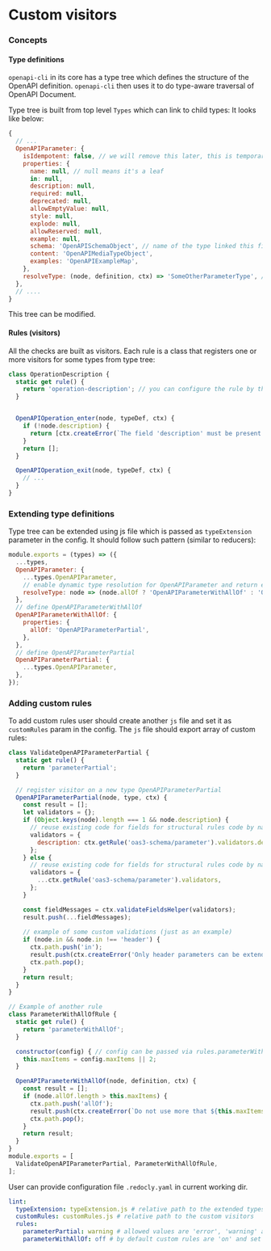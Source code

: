 # Custom visitors

### Concepts

#### Type definitions

`openapi-cli` in its core has a type tree which defines the structure of the OpenAPI definition. `openapi-cli` then uses it to do type-aware traversal of OpenAPI Document.

Type tree is built from top level `Types` which can link to child types:
It looks like below:

```js
{
  // ...
  OpenAPIParameter: {
    isIdempotent: false, // we will remove this later, this is temporary hack. ...
    properties: {
      name: null, // null means it's a leaf
      in: null,
      description: null,
      required: null,
      deprecated: null,
      allowEmptyValue: null,
      style: null,
      explode: null,
      allowReserved: null,
      example: null,
      schema: 'OpenAPISchemaObject', // name of the type linked this field
      content: 'OpenAPIMediaTypeObject',
      examples: 'OpenAPIExampleMap',
    },
    resolveType: (node, definition, ctx) => 'SomeOtherParameterType', // optional function used to dynamically resolve the type of the node based on node/definition/ctx.
  },
  // ....
}
```

This tree can be modified.

#### Rules (visitors)

All the checks are built as visitors. Each rule is a class that registers one or more visitors for some types from type tree:

```js
class OperationDescription {
  static get rule() {
    return 'operation-description'; // you can configure the rule by this name in config file
  }


  OpenAPIOperation_enter(node, typeDef, ctx) {
    if (!node.description) {
      return [ctx.createError(`The field 'description' must be present on this level`), 'key')];
    }
    return [];
  }

  OpenAPIOperation_exit(node, typeDef, ctx) {
    // ...
  }
}
```

### Extending type definitions

Type tree can be extended using js file which is passed as `typeExtension` parameter in the config. It should follow such pattern (similar to reducers):

```js
module.exports = (types) => ({
  ...types,
  OpenAPIParameter: {
    ...types.OpenAPIParameter,
    // enable dynamic type resolution for OpenAPIParameter and return either OpenAPIParameterWithAllOf or regular OpenAPIParameter
    resolveType: node => (node.allOf ? 'OpenAPIParameterWithAllOf' : 'OpenAPIParameter'),
  },
  // define OpenAPIParameterWithAllOf
  OpenAPIParameterWithAllOf: {
    properties: {
      allOf: 'OpenAPIParameterPartial',
    },
  },
  // define OpenAPIParameterPartial
  OpenAPIParameterPartial: {
    ...types.OpenAPIParameter,
  },
});
```

### Adding custom rules

To add custom rules user should create another `js` file and set it as `customRules` param in the config. The `js` file should export array of custom rules:

```js
class ValidateOpenAPIParameterPartial {
  static get rule() {
    return 'parameterPartial';
  }

  // register visitor on a new type OpenAPIParameterPartial
  OpenAPIParameterPartial(node, type, ctx) {
    const result = [];
    let validators = {};
    if (Object.keys(node).length === 1 && node.description) {
      // reuse existing code for fields for structural rules code by name
      validators = {
        description: ctx.getRule('oas3-schema/parameter').validators.description,
      };
    } else {
      // reuse existing code for fields for structural rules code by name
      validators = {
        ...ctx.getRule('oas3-schema/parameter').validators,
      };
    }

    const fieldMessages = ctx.validateFieldsHelper(validators);
    result.push(...fieldMessages);
    
    // example of some custom validations (just as an example)
    if (node.in && node.in !== 'header') {
      ctx.path.push('in');
      result.push(ctx.createError('Only header parameters can be extended with allOf', 'key'));
      ctx.path.pop();
    }
    return result;
  }
}

// Example of another rule
class ParameterWithAllOfRule {
  static get rule() {
    return 'parameterWithAllOf';
  }

  constructor(config) { // config can be passed via rules.parameterWithAllOf in config file
    this.maxItems = config.maxItems || 2;
  }

  OpenAPIParameterWithAllOf(node, definition, ctx) {
    const result = [];
    if (node.allOf.length > this.maxItems) {
      ctx.path.push('allOf');
      result.push(ctx.createError(`Do not use more that ${this.maxItems} items in allOf for OpenAPI Parameter`, 'key'));
      ctx.path.pop();
    }
    return result;
  }
}
module.exports = [
  ValidateOpenAPIParameterPartial, ParameterWithAllOfRule,
];

```

User can provide configuration file `.redocly.yaml` in current working dir.

```yaml
lint:
  typeExtension: typeExtension.js # relative path to the extended types
  customRules: customRules.js # relative path to the custom visitors
  rules:
    parameterPartial: warning # allowed values are 'error', 'warning' and 'off'
    parameterWithAllOf: off # by default custom rules are 'on' and set to 'error' severity
```
